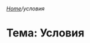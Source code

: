 ###### [Home][домой]/условия

# Тема: Условия






[домой]: ../../README.md 'Вернуться на начальную страницу'